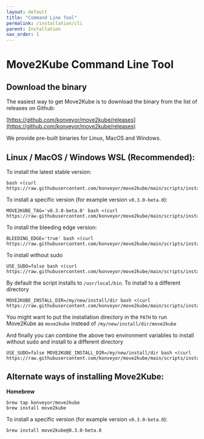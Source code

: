 ```yaml
---
layout: default
title: "Command Line Tool"
permalink: /installation/cli
parent: Installation
nav_order: 1
---
```


# Move2Kube Command Line Tool

## Download the binary

The easiest way to get Move2Kube is to download the binary from the list of releases on Github:

[https://github.com/konveyor/move2kube/releases](https://github.com/konveyor/move2kube/releases)

We provide pre-built binaries for Linux, MacOS and Windows.

## Linux / MacOS / Windows WSL **(Recommended)**:

To install the latest stable version:
```
bash <(curl https://raw.githubusercontent.com/konveyor/move2kube/main/scripts/install.sh)
```

To install a specific version (for example version `v0.3.0-beta.0`):
```
MOVE2KUBE_TAG='v0.3.0-beta.0' bash <(curl https://raw.githubusercontent.com/konveyor/move2kube/main/scripts/install.sh)
```

To install the bleeding edge version:
```
BLEEDING_EDGE='true' bash <(curl https://raw.githubusercontent.com/konveyor/move2kube/main/scripts/install.sh)
```

To install without sudo
```
USE_SUDO=false bash <(curl https://raw.githubusercontent.com/konveyor/move2kube/main/scripts/install.sh)
```

By default the script installs to `/usr/local/bin`. To install to a different directory
```
MOVE2KUBE_INSTALL_DIR=/my/new/install/dir bash <(curl https://raw.githubusercontent.com/konveyor/move2kube/main/scripts/install.sh)
```
You might want to put the installation directory in the `PATH` to run Move2Kube as `move2kube` instead of `/my/new/install/dir/move2kube`

And finally you can combine the above two environment variables to install without sudo and install to a different directory
```
USE_SUDO=false MOVE2KUBE_INSTALL_DIR=/my/new/install/dir bash <(curl https://raw.githubusercontent.com/konveyor/move2kube/main/scripts/install.sh)
```

## Alternate ways of installing Move2Kube:

**Homebrew**

```
brew tap konveyor/move2kube
brew install move2kube
```

To install a specific version (for example version `v0.3.0-beta.0`):
```
brew install move2kube@0.3.0-beta.0
```
